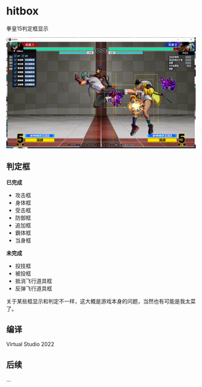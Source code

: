 # hitbox

拳皇15判定框显示

![](.//image.png)



## 判定框

**已完成**

- 攻击框
- 身体框
- 受击框
- 防御框
- 追加框
- 霸体框
- 当身框

**未完成**

- 投技框
- 被投框
- 抵消飞行道具框
- 反弹飞行道具框

关于某些框显示和判定不一样，这大概是游戏本身的问题，当然也有可能是我太菜了。

## 编译

Virtual Studio 2022

## 后续

...